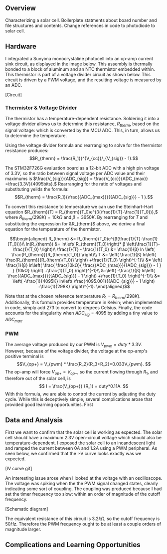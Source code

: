 ## Overview
Characterizing a solar cell.
Boilerplate statments about board number and file structures and contents.
Change references in code to photodiode to solar cell.
## Hardware
I integrated a Sunyima monocrystaline photocell into an op-amp current sink circuit, as displayed in the image below. This assembly is thermally bonded to a block of aluminum and an NTC thermistor embedded within. This thermistor is part of a voltage divider circuit as shown below. This circuit is driven by a PWM voltage, and the resulting voltage is measured by an ADC.

[Circuit]

### Thermistor & Voltage Divider

The thermistor has a temperature-dependent resistance. Soldering it into a voltage divider allows us to determine this resistance, $R_{therm}$, based on the signal voltage: which is converted by the MCU ADC. This, in turn, allows us to determine the temperature. 

 Using the voltage divider formula and rearranging to solve for the thermistor resistance produces:
$$R_{therm} = \frac{R_1}{^{V_{cc}}/_{V_{sig}} - 1}.$$

The STM32F726G evaluation board as a 12-bit ADC with a high pin voltage of $3.3 V$, so the ratio between signal voltage per ADC value and their maximums is $\frac{V_{sig}}{ADC_{sig}} = \frac{V_{cc}}{ADC_{max}} =\frac{3.3V}{4095bits}.$ Rearranging for the ratio of voltages and substituting yeilds the formula:
$$R_{therm} = \frac{R_1}{\frac{{ADC_{max}}}{{ADC_{sig}}} - 1 }.$$

To convert this resistance to temperature we can use the Steinhart-Hart equation $R_{therm}(T) = R_{therm}(T_0)e^{β(\frac{1}{T}-\frac{1}{T_0})},$ where $R_{therm}(298K)=10kΩ$ and $β = 3650K.$ By rearranging for $T$ and substituting the expression for &R_{therm}$ above, we derive a final equation for the temperature of the thermistor. 

$$\begin{aligned} 
R_{therm} &= R_{therm}(T_0)e^{β(\frac{1}{T}-\frac{1}{T_0})}\\
ln(R_{therm}) 	&= ln\left( R_{therm}(T_0)\right)* β \left(\frac{1}{T}-\frac{1}{T_0} \right)\\
\frac{1}{T}   -   \frac{1}{T_0}    &=   \frac{1}{β}   ln   \left(   \frac{R_{therm}}{R_{therm}(T_0)}   \right)\\
 T &= \left(   \frac{1}{β} ln\left(   \frac{R_{therm}}{R_{therm}(T_0)}   \right)  +\frac{1}{T_0} \right)^{-1}\\
 &= \left(   \frac{1}{β} ln\left(   \frac{ \frac{10kΩ}{   \frac{{ADC_{max}}}{{ADC_{sig}}}   - 1 } }   {10kΩ}   \right)  +\frac{1}{T_0} \right)^{-1}\\
 &=\left(   -\frac{1}{β} ln\left(   \frac{{ADC_{max}}}{{ADC_{sig}}}    - 1 \right)  +\frac{1}{T_0} \right)^{-1}\\
 &= \left(   -\frac{1}{4095K} ln\left(   \frac{4095.001}{{ADC_{sig}}}    - 1 \right)  +\frac{1}{298K} \right)^{-1}.
\end{aligned}$$

Note that at the chosen reference temperature $R_1=R_{therm}(298K)$. Additionally, this formula provides temperature in Kelvin; when implemented in code, simply add $273$ to convert to degrees Celsius. Finally, the code accounts for the singularity when $ADC_{sig}=4095$ by adding a tiny value to $ADC_{max}$. 

### PWM

The average voltage produced by our PWM is $V_{pwm} = duty * 3.3V.$ However, because of the voltage divider, the voltage at the op-amp's positive terminal is 
$$V_{op+} = V_{pwm} * \frac{R_2}{R_3+R_2}=0.033V_{pwm}. $$
The op-amp will force $V_{op+} = V_{op-},$ so the current flowing through $R_1,$ and therefore out of the solar cell, is
$$
I = \frac{V_{op+}} {R_1} = duty*0.11A.
$$ 
With this formula, we are able to control the current by adjusting the duty cycle. While this is deceptively simple, several complications arose that provided good learning opportunities. First 

## Data and Analysis
First we want to confirm that the solar cell is working as expected. The solar cell should have a maximum $2.3V$ open-circuit voltage which should also be temperature-dependent. I exposed the solar cell to an incandescent light and ramped the current between $0A$ and $1.2A$ using a PWM peripheral. As seen below, we confirmed that the I-V curve looks exactly was we expected. 

[IV curve gif]

An interesting issue arose when I looked at the voltage with an oscilloscope. The voltage was spiking when the the PWM signal changed states, clearly indicating some sort of coupling. The coupling was produced because I had set the timer frequency too slow: within an order of magnitude of the cutoff frequency. 

[Schematic diagram]

The equivalent resistance of this circuit is $3.2kΩ,$ so the cutoff frequency is $50Hz.$ Therefore the PWM frequency ought to be at least a couple orders of magnitude larger. 

## Complications and Learning Opportunities



